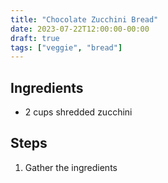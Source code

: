 ```yaml
---
title: "Chocolate Zucchini Bread"
date: 2023-07-22T12:00:00-00:00
draft: true
tags: ["veggie", "bread"]
---
```


## Ingredients

* 2 cups shredded zucchini

## Steps

1. Gather the ingredients